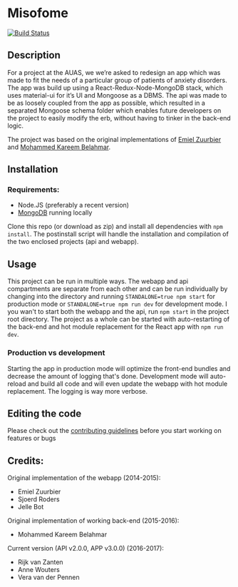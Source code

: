 # Misofome

[![Build Status](https://semaphoreci.com/api/v1/rijkvanzanten/misofome/branches/master/badge.svg)](https://semaphoreci.com/rijkvanzanten/misofome)

## Description
For a project at the AUAS, we we’re asked to redesign an app which was made to fit the needs of a particular group of patients of anxiety disorders. The app was build up using a React-Redux-Node-MongoDB stack, which uses material-ui for it’s UI and Mongoose as a DBMS. The api was made to be as loosely coupled from the app as possible, which resulted in a separated Mongoose schema folder which enables future developers on the project to easily modify the erb, without having to tinker in the back-end logic.

The project was based on the original implementations of [Emiel Zuurbier](http://misofo.me) and [Mohammed Kareem Belahmar](http://146.185.140.228).


## Installation

### Requirements:
- Node.JS (preferably a recent version)
- [MongoDB](https://www.mongodb.com) running locally

Clone this repo (or download as zip) and install all dependencies with `npm install`. The postinstall script will handle the installation and compilation of the two enclosed projects (api and webapp).

## Usage
This project can be run in multiple ways. The webapp and api compartments are separate from each other and can be run individually by changing into the directory and running `STANDALONE=true npm start` for production mode or `STANDALONE=true npm run dev` for development mode. I you wan't to start both the webapp and the api, run `npm start` in the project root directory. The project as a whole can be started with auto-restarting of the back-end and hot module replacement for the React app with `npm run dev`.

### Production vs development
Starting the app in production mode will optimize the front-end bundles and decrease the amount of logging that's done. Development mode will auto-reload and build all code and will even update the webapp with hot module replacement. The logging is way more verbose.


## Editing the code
Please check out the [contributing guidelines](CONTRIBUTING.md) before you start working on features or bugs

## Credits:

Original implementation of the webapp (2014-2015):
- Emiel Zuurbier
- Sjoerd Roders
- Jelle Bot

Original implementation of working back-end (2015-2016):
- Mohammed Kareem Belahmar

Current version (API v2.0.0, APP v3.0.0) (2016-2017):
- Rijk van Zanten
- Anne Wouters
- Vera van der Pennen
